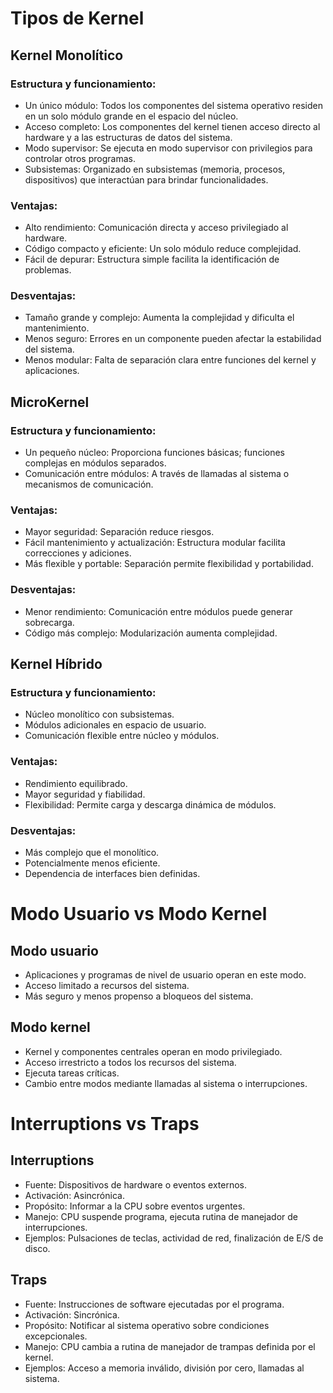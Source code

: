 # Tipos de Kernel

## Kernel Monolítico

### Estructura y funcionamiento:

- Un único módulo: Todos los componentes del sistema operativo residen en un solo módulo grande en el espacio del núcleo.
- Acceso completo: Los componentes del kernel tienen acceso directo al hardware y a las estructuras de datos del sistema.
- Modo supervisor: Se ejecuta en modo supervisor con privilegios para controlar otros programas.
- Subsistemas: Organizado en subsistemas (memoria, procesos, dispositivos) que interactúan para brindar funcionalidades.

### Ventajas:

- Alto rendimiento: Comunicación directa y acceso privilegiado al hardware.
- Código compacto y eficiente: Un solo módulo reduce complejidad.
- Fácil de depurar: Estructura simple facilita la identificación de problemas.

### Desventajas:

- Tamaño grande y complejo: Aumenta la complejidad y dificulta el mantenimiento.
- Menos seguro: Errores en un componente pueden afectar la estabilidad del sistema.
- Menos modular: Falta de separación clara entre funciones del kernel y aplicaciones.

## MicroKernel

### Estructura y funcionamiento:

- Un pequeño núcleo: Proporciona funciones básicas; funciones complejas en módulos separados.
- Comunicación entre módulos: A través de llamadas al sistema o mecanismos de comunicación.

### Ventajas:

- Mayor seguridad: Separación reduce riesgos.
- Fácil mantenimiento y actualización: Estructura modular facilita correcciones y adiciones.
- Más flexible y portable: Separación permite flexibilidad y portabilidad.

### Desventajas:

- Menor rendimiento: Comunicación entre módulos puede generar sobrecarga.
- Código más complejo: Modularización aumenta complejidad.

## Kernel Híbrido

### Estructura y funcionamiento:

- Núcleo monolítico con subsistemas.
- Módulos adicionales en espacio de usuario.
- Comunicación flexible entre núcleo y módulos.

### Ventajas:

- Rendimiento equilibrado.
- Mayor seguridad y fiabilidad.
- Flexibilidad: Permite carga y descarga dinámica de módulos.

### Desventajas:

- Más complejo que el monolítico.
- Potencialmente menos eficiente.
- Dependencia de interfaces bien definidas.

# Modo Usuario vs Modo Kernel

## Modo usuario

- Aplicaciones y programas de nivel de usuario operan en este modo.
- Acceso limitado a recursos del sistema.
- Más seguro y menos propenso a bloqueos del sistema.

## Modo kernel

- Kernel y componentes centrales operan en modo privilegiado.
- Acceso irrestricto a todos los recursos del sistema.
- Ejecuta tareas críticas.
- Cambio entre modos mediante llamadas al sistema o interrupciones.

# Interruptions vs Traps

## Interruptions

- Fuente: Dispositivos de hardware o eventos externos.
- Activación: Asincrónica.
- Propósito: Informar a la CPU sobre eventos urgentes.
- Manejo: CPU suspende programa, ejecuta rutina de manejador de interrupciones.
- Ejemplos: Pulsaciones de teclas, actividad de red, finalización de E/S de disco.

## Traps

- Fuente: Instrucciones de software ejecutadas por el programa.
- Activación: Sincrónica.
- Propósito: Notificar al sistema operativo sobre condiciones excepcionales.
- Manejo: CPU cambia a rutina de manejador de trampas definida por el kernel.
- Ejemplos: Acceso a memoria inválido, división por cero, llamadas al sistema.

